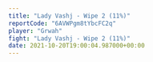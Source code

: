 ```yaml
---
title: "Lady Vashj - Wipe 2 (11%)"
reportCode: "6AVWPgm8tYbcFC2q"
player: "Grwah"
fight: "Lady Vashj - Wipe 2 (11%)"
date: 2021-10-20T19:00:04.987000+00:00
---
```

